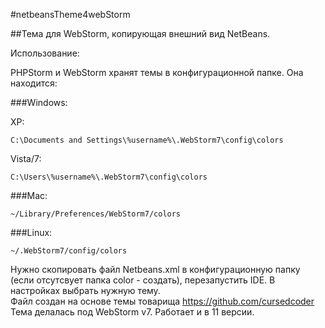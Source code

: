 #netbeansTheme4webStorm  


##Тема для WebStorm, копирующая внешний вид NetBeans.  



Использование:

PHPStorm и WebStorm хранят темы в конфигурационной папке. Она находится:

###Windows: 
 
XP:

```
C:\Documents and Settings\%username%\.WebStorm7\config\colors
```

Vista/7:

```  
C:\Users\%username%\.WebStorm7\config\colors  
```
  
###Mac:
 
```
~/Library/Preferences/WebStorm7/colors
```

###Linux:

```
~/.WebStorm7/config/colors
```


Нужно скопировать файл Netbeans.xml в конфигурационную папку (если отсутсвует папка color - создать), перезапустить IDE. В настройках выбрать нужную тему.  
Файл создан на основе темы товарища https://github.com/cursedcoder  
Тема делалась под WebStorm v7. Работает и в 11 версии.  
